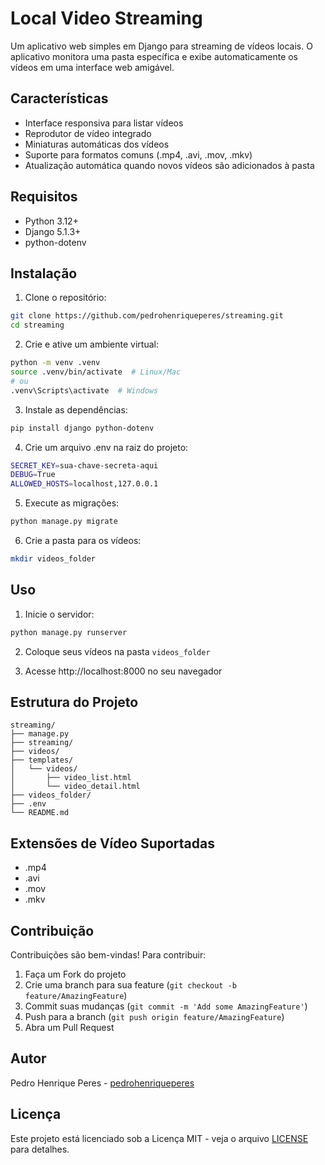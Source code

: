 # Local Video Streaming

Um aplicativo web simples em Django para streaming de vídeos locais. O aplicativo monitora uma pasta específica e exibe automaticamente os vídeos em uma interface web amigável.

## Características

- Interface responsiva para listar vídeos
- Reprodutor de vídeo integrado
- Miniaturas automáticas dos vídeos
- Suporte para formatos comuns (.mp4, .avi, .mov, .mkv)
- Atualização automática quando novos vídeos são adicionados à pasta

## Requisitos

- Python 3.12+
- Django 5.1.3+
- python-dotenv

## Instalação

1. Clone o repositório:
```bash
git clone https://github.com/pedrohenriqueperes/streaming.git
cd streaming
```

2. Crie e ative um ambiente virtual:
```bash
python -m venv .venv
source .venv/bin/activate  # Linux/Mac
# ou
.venv\Scripts\activate  # Windows
```

3. Instale as dependências:
```bash
pip install django python-dotenv
```

4. Crie um arquivo .env na raiz do projeto:
```bash
SECRET_KEY=sua-chave-secreta-aqui
DEBUG=True
ALLOWED_HOSTS=localhost,127.0.0.1
```

5. Execute as migrações:
```bash
python manage.py migrate
```

6. Crie a pasta para os vídeos:
```bash
mkdir videos_folder
```

## Uso

1. Inicie o servidor:
```bash
python manage.py runserver
```

2. Coloque seus vídeos na pasta `videos_folder`

3. Acesse http://localhost:8000 no seu navegador

## Estrutura do Projeto

```
streaming/
├── manage.py
├── streaming/
├── videos/
├── templates/
│   └── videos/
│       ├── video_list.html
│       └── video_detail.html
├── videos_folder/
├── .env
└── README.md
```

## Extensões de Vídeo Suportadas

- .mp4
- .avi
- .mov
- .mkv

## Contribuição

Contribuições são bem-vindas! Para contribuir:

1. Faça um Fork do projeto
2. Crie uma branch para sua feature (`git checkout -b feature/AmazingFeature`)
3. Commit suas mudanças (`git commit -m 'Add some AmazingFeature'`)
4. Push para a branch (`git push origin feature/AmazingFeature`)
5. Abra um Pull Request

## Autor

Pedro Henrique Peres - [pedrohenriqueperes](https://github.com/pedrohenriqueperes)

## Licença

Este projeto está licenciado sob a Licença MIT - veja o arquivo [LICENSE](LICENSE) para detalhes.
